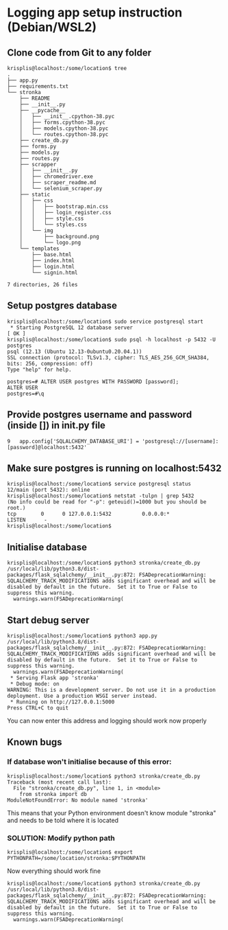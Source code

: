 # Logging app setup instruction (Debian/WSL2)

## Clone code from Git to any folder
```
krisplis@localhost:/some/location$ tree
.
├── app.py
├── requirements.txt
└── stronka
    ├── README
    ├── __init__.py
    ├── __pycache__
    │   ├── __init__.cpython-38.pyc
    │   ├── forms.cpython-38.pyc
    │   ├── models.cpython-38.pyc
    │   └── routes.cpython-38.pyc
    ├── create_db.py
    ├── forms.py
    ├── models.py
    ├── routes.py
    ├── scrapper
    │   ├── __init__.py
    │   ├── chromedriver.exe
    │   ├── scraper_readme.md
    │   └── selenium_scraper.py
    ├── static
    │   ├── css
    │   │   ├── bootstrap.min.css
    │   │   ├── login_register.css
    │   │   ├── style.css
    │   │   └── styles.css
    │   └── img
    │       ├── background.png
    │       └── logo.png
    └── templates
        ├── base.html
        ├── index.html
        ├── login.html
        └── signin.html

7 directories, 26 files
```

## Setup postgres database
```
krisplis@localhost:/some/location$ sudo service postgresql start
 * Starting PostgreSQL 12 database server                                                                                                            [ OK ]
krisplis@localhost:/some/location$ sudo psql -h localhost -p 5432 -U postgres
psql (12.13 (Ubuntu 12.13-0ubuntu0.20.04.1))
SSL connection (protocol: TLSv1.3, cipher: TLS_AES_256_GCM_SHA384, bits: 256, compression: off)
Type "help" for help.

postgres=# ALTER USER postgres WITH PASSWORD [password];
ALTER USER
postgres=#\q
```

## Provide postgres username and password (inside []) in __init__.py file
```
9   app.config['SQLALCHEMY_DATABASE_URI'] = 'postgresql://[username]:[password]@localhost:5432'
```

## Make sure postgres is running on localhost:5432
```
krisplis@localhost:/some/location$ service postgresql status
12/main (port 5432): online
krisplis@localhost:/some/location$ netstat -tulpn | grep 5432
(No info could be read for "-p": geteuid()=1000 but you should be root.)
tcp        0      0 127.0.0.1:5432          0.0.0.0:*               LISTEN      -
krisplis@localhost:/some/location$
```

## Initialise database
```
krisplis@localhost:/some/location$ python3 stronka/create_db.py
/usr/local/lib/python3.8/dist-packages/flask_sqlalchemy/__init__.py:872: FSADeprecationWarning: SQLALCHEMY_TRACK_MODIFICATIONS adds significant overhead and will be disabled by default in the future.  Set it to True or False to suppress this warning.
  warnings.warn(FSADeprecationWarning(
```

## Start debug server
```
krisplis@localhost:/some/location$ python3 app.py
/usr/local/lib/python3.8/dist-packages/flask_sqlalchemy/__init__.py:872: FSADeprecationWarning: SQLALCHEMY_TRACK_MODIFICATIONS adds significant overhead and will be disabled by default in the future.  Set it to True or False to suppress this warning.
  warnings.warn(FSADeprecationWarning(
 * Serving Flask app 'stronka'
 * Debug mode: on
WARNING: This is a development server. Do not use it in a production deployment. Use a production WSGI server instead.
 * Running on http://127.0.0.1:5000
Press CTRL+C to quit
```
You can now enter this address and logging should work now properly

## Known bugs
### If database won't initialise because of this error:
```
krisplis@localhost:/some/location$ python3 stronka/create_db.py
Traceback (most recent call last):
  File "stronka/create_db.py", line 1, in <module>
    from stronka import db
ModuleNotFoundError: No module named 'stronka'
```
This means that your Python environment doesn't know module "stronka" and needs to be told where it is located
### SOLUTION: Modify python path
```
krisplis@localhost:/some/location$ export PYTHONPATH=/some/location/stronka:$PYTHONPATH
```
Now everything should work fine
```
krisplis@localhost:/some/location$ python3 stronka/create_db.py
/usr/local/lib/python3.8/dist-packages/flask_sqlalchemy/__init__.py:872: FSADeprecationWarning: SQLALCHEMY_TRACK_MODIFICATIONS adds significant overhead and will be disabled by default in the future.  Set it to True or False to suppress this warning.
  warnings.warn(FSADeprecationWarning(
```
